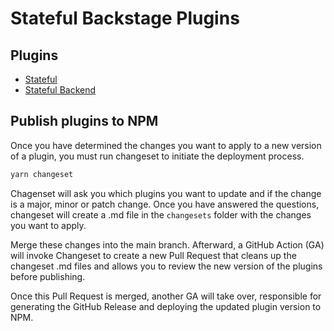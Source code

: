 # Stateful Backstage Plugins

## Plugins

- [Stateful](plugins/stateful/README.md)
- [Stateful Backend](plugins/stateful-backend/README.md)

## Publish plugins to NPM

Once you have determined the changes you want to apply to a new version of a plugin, you must run changeset to initiate the deployment process.

```sh {"id":"01HXFA2X9Y008Y4K323EXFZE9C"}
yarn changeset
```

Chagenset will ask you which plugins you want to update and if the change is a major, minor or patch change. Once you have answered the questions, changeset will create a .md file in the `changesets` folder with the changes you want to apply.

Merge these changes into the main branch. Afterward, a GitHub Action (GA) will invoke Changeset to create a new Pull Request that cleans up the changeset .md files and allows you to review the new version of the plugins before publishing.

Once this Pull Request is merged, another GA will take over, responsible for generating the GitHub Release and deploying the updated plugin version to NPM.
